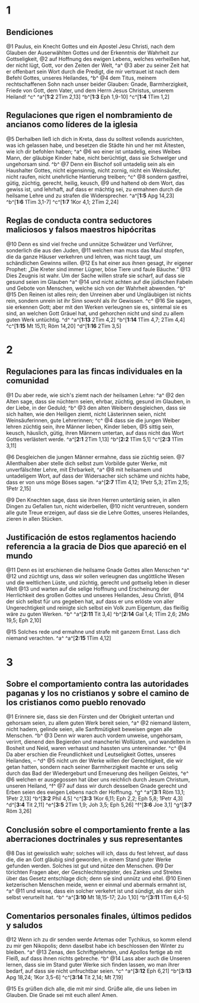 # 1
## Bendiciones
@1 Paulus, ein Knecht Gottes und ein Apostel Jesu Christi, nach dem Glauben der Auserwählten Gottes und der Erkenntnis der Wahrheit zur Gottseligkeit, @2 auf Hoffnung des ewigen Lebens, welches verheißen hat, der nicht lügt, Gott, vor den Zeiten der Welt, ^a^ @3 aber zu seiner Zeit hat er offenbart sein Wort durch die Predigt, die mir vertrauet ist nach dem Befehl Gottes, unseres Heilandes, ^b^ @4 dem Titus, meinem rechtschaffenen Sohn nach unser beider Glauben: Gnade, Barmherzigkeit, Friede von Gott, dem Vater, und dem Herrn Jesus Christus, unserem Heiland! ^c^ 
^a^[**1:2** 2Tim 2,13] ^b^[**1:3** Eph 1,9-10] ^c^[**1:4** 1Tim 1,2]

## Regulaciones que rigen el nombramiento de ancianos como líderes de la iglesia
@5 Derhalben ließ ich dich in Kreta, dass du solltest vollends ausrichten, was ich gelassen habe, und besetzen die Städte hin und her mit Ältesten, wie ich dir befohlen haben; ^a^ @6 wo einer ist untadelig, eines Weibes Mann, der gläubige Kinder habe, nicht berüchtigt, dass sie Schwelger und ungehorsam sind. ^b^ @7 Denn ein Bischof soll untadelig sein als ein Haushalter Gottes, nicht eigensinnig, nicht zornig, nicht ein Weinsäufer, nicht raufen, nicht unehrliche Hantierung treiben; ^c^ @8 sondern gastfrei, gütig, züchtig, gerecht, heilig, keusch, @9 und haltend ob dem Wort, das gewiss ist, und lehrhaft, auf dass er mächtig sei, zu ermahnen durch die heilsame Lehre und zu strafen die Widersprecher.
^a^[**1:5** Apg 14,23] ^b^[**1:6** 1Tim 3,1-7] ^c^[**1:7** 1Kor 4,1; 2Tim 2,24]

## Reglas de conducta contra seductores maliciosos y falsos maestros hipócritas
@10 Denn es sind viel freche und unnütze Schwätzer und Verführer, sonderlich die aus den Juden, @11 welchen man muss das Maul stopfen, die da ganze Häuser verkehren und lehren, was nicht taugt, um schändlichen Gewinns willen. @12 Es hat einer aus ihnen gesagt, ihr eigener Prophet: „Die Kreter sind immer Lügner, böse Tiere und faule Bäuche.“ @13 Dies Zeugnis ist wahr. Um der Sache willen strafe sie scharf, auf dass sie gesund seien im Glauben ^a^ @14 und nicht achten auf die jüdischen Fabeln und Gebote von Menschen, welche sich von der Wahrheit abwenden. ^b^ @15 Den Reinen ist alles rein; den Unreinen aber und Ungläubigen ist nichts rein, sondern unrein ist ihr Sinn sowohl als ihr Gewissen. ^c^ @16 Sie sagen, sie erkennen Gott; aber mit den Werken verleugnen sie es, sintemal sie es sind, an welchen Gott Gräuel hat, und gehorchen nicht und sind zu allem guten Werk untüchtig. ^d^ 
^a^[**1:13** 2Tim 4,2] ^b^[**1:14** 1Tim 4,7; 2Tim 4,4] ^c^[**1:15** Mt 15,11; Röm 14,20] ^d^[**1:16** 2Tim 3,5]

# 2
## Regulaciones para las fincas individuales en la comunidad
@1 Du aber rede, wie sich's ziemt nach der heilsamen Lehre: ^a^ @2 den Alten sage, dass sie nüchtern seien, ehrbar, züchtig, gesund im Glauben, in der Liebe, in der Geduld; ^b^ @3 den alten Weibern desgleichen, dass sie sich halten, wie den Heiligen ziemt, nicht Lästerinnen seien, nicht Weinsäuferinnen, gute Lehrerinnen; ^c^ @4 dass sie die jungen Weiber lehren züchtig sein, ihre Männer lieben, Kinder lieben, @5 sittig sein, keusch, häuslich, gütig, ihren Männern untertan, auf dass nicht das Wort Gottes verlästert werde. 
^a^[**2:1** 2Tim 1,13] ^b^[**2:2** 1Tim 5,1] ^c^[**2:3** 1Tim 3,11]

@6 Desgleichen die jungen Männer ermahne, dass sie züchtig seien. @7 Allenthalben aber stelle dich selbst zum Vorbilde guter Werke, mit unverfälschter Lehre, mit Ehrbarkeit, ^a^ @8 mit heilsamem und untadeligem Wort, auf dass der Widersacher sich schäme und nichts habe, dass er von uns möge Böses sagen. 
^a^[**2:7** 1Tim 4,12; 1Petr 5,3; 2Tim 2,15; 1Petr 2,15]

@9 Den Knechten sage, dass sie ihren Herren untertänig seien, in allen Dingen zu Gefallen tun, nicht widerbellen, @10 nicht veruntreuen, sondern alle gute Treue erzeigen, auf dass sie die Lehre Gottes, unseres Heilandes, zieren in allen Stücken. 

## Justificación de estos reglamentos haciendo referencia a la gracia de Dios que apareció en el mundo
@11 Denn es ist erschienen die heilsame Gnade Gottes allen Menschen ^a^ @12 und züchtigt uns, dass wir sollen verleugnen das ungöttliche Wesen und die weltlichen Lüste, und züchtig, gerecht und gottselig leben in dieser Welt @13 und warten auf die selige Hoffnung und Erscheinung der Herrlichkeit des großen Gottes und unseres Heilandes, Jesu Christi, @14 der sich selbst für uns gegeben hat, auf dass er uns erlöste von aller Ungerechtigkeit und reinigte sich selbst ein Volk zum Eigentum, das fleißig wäre zu guten Werken. ^b^ 
^a^[**2:11** Tit 3,4] ^b^[**2:14** Gal 1,4; 1Tim 2,6; 2Mo 19,5; Eph 2,10]

@15 Solches rede und ermahne und strafe mit ganzem Ernst. Lass dich niemand verachten. ^a^ 
^a^[**2:15** 1Tim 4,12]

# 3
## Sobre el comportamiento contra las autoridades paganas y los no cristianos y sobre el camino de los cristianos como pueblo renovado
@1 Erinnere sie, dass sie den Fürsten und der Obrigkeit untertan und gehorsam seien, zu allem guten Werk bereit seien, ^a^ @2 niemand lästern, nicht hadern, gelinde seien, alle Sanftmütigkeit beweisen gegen alle Menschen. ^b^ @3 Denn wir waren auch vordem unweise, ungehorsam, verirrt, dienend den Begierden und mancherlei Wollüsten, und wandelten in Bosheit und Neid, waren verhasst und hassten uns untereinander. ^c^ @4 Da aber erschien die Freundlichkeit und Leutseligkeit Gottes, unseres Heilandes, – ^d^ @5 nicht um der Werke willen der Gerechtigkeit, die wir getan hatten, sondern nach seiner Barmherzigkeit machte er uns selig durch das Bad der Wiedergeburt und Erneuerung des heiligen Geistes, ^e^ @6 welchen er ausgegossen hat über uns reichlich durch Jesum Christum, unseren Heiland, ^f^ @7 auf dass wir durch desselben Gnade gerecht und Erben seien des ewigen Lebens nach der Hoffnung. ^g^ 
^a^[**3:1** Röm 13,1; 1Petr 2,13] ^b^[**3:2** Phil 4,5] ^c^[**3:3** 1Kor 6,11; Eph 2,2; Eph 5,8; 1Petr 4,3] ^d^[**3:4** Tit 2,11] ^e^[**3:5** 2Tim 1,9; Joh 3,5; Eph 5,26] ^f^[**3:6** Joe 3,1] ^g^[**3:7** Röm 3,26]

## Conclusión sobre el comportamiento frente a las aberraciones doctrinales y sus representantes
@8 Das ist gewisslich wahr; solches will ich, dass du fest lehrest, auf dass die, die an Gott gläubig sind geworden, in einem Stand guter Werke gefunden werden. Solches ist gut und nütze den Menschen. @9 Der törichten Fragen aber, der Geschlechtsregister, des Zankes und Streites über das Gesetz entschlage dich; denn sie sind unnütz und eitel. @10 Einen ketzerischen Menschen meide, wenn er einmal und abermals ermahnt ist, ^a^ @11 und wisse, dass ein solcher verkehrt ist und sündigt, als der sich selbst verurteilt hat. ^b^ 
^a^[**3:10** Mt 18,15-17; 2Jo 1,10] ^b^[**3:11** 1Tim 6,4-5]

## Comentarios personales finales, últimos pedidos y saludos
@12 Wenn ich zu dir senden werde Artemas oder Tychikus, so komm eilend zu mir gen Nikopolis; denn daselbst habe ich beschlossen den Winter zu bleiben. ^a^ @13 Zenas, den Schriftgelehrten, und Apollos fertige ab mit Fleiß, auf dass ihnen nichts gebreche. ^b^ @14 Lass aber auch die Unseren lernen, dass sie im Stand guter Werke sich finden lassen, wo man ihrer bedarf, auf dass sie nicht unfruchtbar seien. ^c^ 
^a^[**3:12** Eph 6,21] ^b^[**3:13** Apg 18,24; 1Kor 3,5-6] ^c^[**3:14** Tit 2,14; Mt 7,19]

@15 Es grüßen dich alle, die mit mir sind. Grüße alle, die uns lieben im Glauben. Die Gnade sei mit euch allen! Amen.